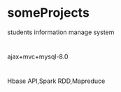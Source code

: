 # someProjects
students information manage system
#
ajax+mvc+mysql-8.0
#
Hbase API,Spark RDD,Mapreduce 
